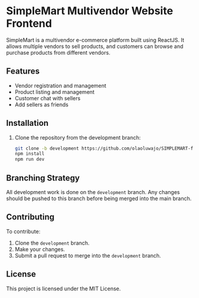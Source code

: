 # SimpleMart Multivendor Website Frontend

SimpleMart is a multivendor e-commerce platform built using ReactJS. It allows multiple vendors to sell products, and customers can browse and purchase products from different vendors.

## Features
- Vendor registration and management
- Product listing and management
- Customer chat with sellers
- Add sellers as friends

## Installation
1. Clone the repository from the development branch:
   ```bash
   git clone -b development https://github.com/olaoluwajo/SIMPLEMART-frontend
   npm install
   npm run dev

## Branching Strategy
All development work is done on the `development` branch. Any changes should be pushed to this branch before being merged into the main branch.

## Contributing
To contribute:
1. Clone the `development` branch.
2. Make your changes.
3. Submit a pull request to merge into the `development` branch.

## License
This project is licensed under the MIT License.




